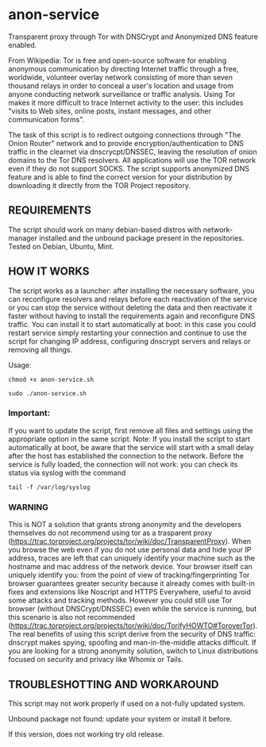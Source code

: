 # anon-service

Transparent proxy through Tor with DNSCrypt and Anonymized DNS feature enabled.

From Wikipedia: Tor is free and open-source software for enabling anonymous
communication by directing Internet traffic through a free, worldwide, volunteer
overlay network consisting of more than seven thousand relays in order to 
conceal a user's location and usage from anyone conducting network surveillance
or traffic analysis. Using Tor makes it more difficult to trace Internet
activity to the user: this includes "visits to Web sites, online posts, instant 
messages, and other communication forms".

The task of this script is to redirect outgoing connections through "The Onion 
Router" network and to provide encryption/authentication to DNS traffic in the 
clearnet via dnscrycpt/DNSSEC, leaving the resolution of onion domains to the 
Tor DNS resolvers.
All applications will use the TOR network even if they do not support SOCKS.
The script supports anonymized DNS feature and is able to find the correct 
version for your distribution by downloading it directly from the TOR Project 
repository.



## REQUIREMENTS


The script should work on many debian-based distros with network-manager installed
and the unbound package present in the repositories. Tested on Debian, Ubuntu, Mint.



## HOW IT WORKS

The script works as a launcher: after installing the necessary software, you can 
reconfigure resolvers and relays before each reactivation of the service or you can
stop the service without deleting the data and then reactivate it faster without 
having to install the requirements again and reconfigure DNS traffic.
You can install it to start automatically at boot: in this case you could restart
service simply restarting your connection and continue to use the script for
changing IP address, configuring dnscrypt servers and relays or removing all things.

Usage:

```
chmod +x anon-service.sh
```
```
sudo ./anon-service.sh
```

### Important: 
If you want to update the script, first remove all files and settings using the 
appropriate option in the same script.
Note:
If you install the script to start automatically at boot, be aware that the service 
will start with a small delay after the host has established the connection to the 
network. Before the service is fully loaded, the connection will not work: you can 
check its status via syslog with the command

```
tail -f /var/log/syslog
```
### WARNING

This is NOT a solution that grants strong anonymity and the developers themselves 
do not recommend using tor as a trasparent proxy
(https://trac.torproject.org/projects/tor/wiki/doc/TransparentProxy).
When you browse the web even if you do not use personal data and hide your IP address,
traces are left that can uniquely identify your machine such as the hostname and mac 
address of the network device. Your browser itself can uniquely identify you: from 
the point of view of tracking/fingerprinting Tor browser guarantees greater security 
because it already comes with built-in fixes and extensions like Noscript and HTTPS 
Everywhere, useful to avoid some attacks and tracking methods.
However you could still use Tor browser (without DNSCrypt/DNSSEC) even while the
service is running, but this scenario is also not recommended
(https://trac.torproject.org/projects/tor/wiki/doc/TorifyHOWTO#ToroverTor).
The real benefits of using this script derive from the security of DNS traffic: 
dnscrypt makes spying, spoofing and man-in-the-middle attacks difficult.
If you are looking for a strong anonymity solution, switch to Linux distributions 
focused on security and privacy like Whomix or Tails.

## TROUBLESHOTTING AND WORKAROUND

This script may not work properly if used on a not-fully updated system.

Unbound package not found: update your system or install it before.

If this version, does not working try old release.
